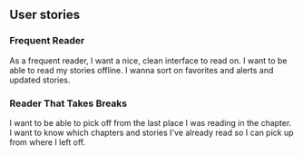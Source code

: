 ## User stories

### Frequent Reader
 As a frequent reader, I want a nice, clean interface to read on.  I want to be
 able to read my stories offline. I wanna sort on favorites and alerts and
 updated stories.

 ### Reader That Takes Breaks
 I want to be able to pick off from the last place I was reading in the chapter. I want to
 know which chapters and stories I've already read so I can pick up from where
 I left off.
